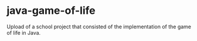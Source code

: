 # java-game-of-life
Upload of a school project that consisted of the implementation of the game of life in Java.
